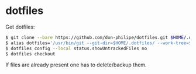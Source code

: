 # dotfiles

Get dotfiles:

```sh
$ git clone --bare https://github.com/don-philipe/dotfiles.git $HOME/.dotfiles
$ alias dotfiles='/usr/bin/git --git-dir=$HOME/.dotfiles/ --work-tree=$HOME'
$ dotfiles config --local status.showUntrackedFiles no
$ dotfiles checkout
```

If files are already present one has to delete/backup them.
